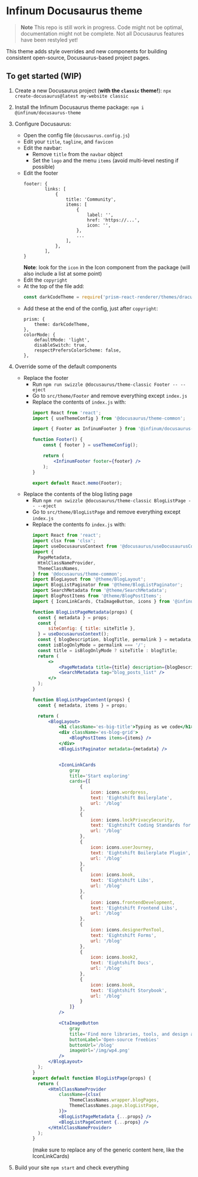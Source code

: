 # Infinum Docusaurus theme

> **Note**
> This repo is still work in progress. Code might not be optimal, documentation might not be complete. Not all Docusaurus features have been restyled yet!

This theme adds style overrides and new components for building consistent open-source, Docusaurus-based project pages.


## To get started (WIP)
1. Create a new Docusaurus project (**with the `classic` theme!**):
   `npx create-docusaurus@latest my-website classic`

2. Install the Infinum Docusaurus theme package:
   `npm i @infinum/docusaurus-theme`

3. Configure Docusaurus:
   - Open the config file (`docusaurus.config.js`)
   - Edit your `title`, `tagline`, and `favicon`
   - Edit the navbar:
     - Remove `title` from the `navbar` object
     - Set the `logo` and the menu `items` (avoid multi-level nesting if possible)
   - Edit the footer
      ```
      footer: {
              links: [
                  {
                      title: 'Community',
                      items: [
                          {
                              label: '',
                              href: 'https://...',
                              icon: '',
                          },
                          ...
                      ],
                  },
              ],
      }
      ```
      **Note**: look for the `icon` in the Icon component from the package (will also include a list at some point)
   - Edit the `copyright`
   - At the top of the file add:
     ```js
     const darkCodeTheme = require('prism-react-renderer/themes/dracula');
     ```
   - Add these at the end of the config, just after `copyright`:
        ```
        prism: {
        	theme: darkCodeTheme,
        },
        colorMode: {
        	defaultMode: 'light',
        	disableSwitch: true,
        	respectPrefersColorScheme: false,
        },
        ```

4. Override some of the default components
   - Replace the footer
     - Run `npm run swizzle @docusaurus/theme-classic Footer -- --eject`
     - Go to `src/theme/Footer` and remove everything except `index.js`
     - Replace the contents of `index.js` with:
        ```jsx
        import React from 'react';
        import { useThemeConfig } from '@docusaurus/theme-common';

        import { Footer as InfinumFooter } from '@infinum/docusaurus-theme';

        function Footer() {
        	const { footer } = useThemeConfig();

        	return (
        		<InfinumFooter footer={footer} />
        	);
        }

        export default React.memo(Footer);
        ```
    - Replace the contents of the blog listing page
      - Run `npm run swizzle @docusaurus/theme-classic BlogListPage -- --eject`
      - Go to `src/theme/BlogListPage` and remove everything except `index.js`
      - Replace the contents fo `index.js` with:
          ```jsx
          import React from 'react';
          import clsx from 'clsx';
          import useDocusaurusContext from '@docusaurus/useDocusaurusContext';
          import {
          	PageMetadata,
          	HtmlClassNameProvider,
          	ThemeClassNames,
          } from '@docusaurus/theme-common';
          import BlogLayout from '@theme/BlogLayout';
          import BlogListPaginator from '@theme/BlogListPaginator';
          import SearchMetadata from '@theme/SearchMetadata';
          import BlogPostItems from '@theme/BlogPostItems';
          import { IconLinkCards, CtaImageButton, icons } from '@infinum/docusaurus-theme';

          function BlogListPageMetadata(props) {
          	const { metadata } = props;
          	const {
          		siteConfig: { title: siteTitle },
          	} = useDocusaurusContext();
          	const { blogDescription, blogTitle, permalink } = metadata;
          	const isBlogOnlyMode = permalink === '/';
          	const title = isBlogOnlyMode ? siteTitle : blogTitle;
          	return (
          		<>
          			<PageMetadata title={title} description={blogDescription} />
          			<SearchMetadata tag="blog_posts_list" />
          		</>
          	);
          }

          function BlogListPageContent(props) {
          	const { metadata, items } = props;

          	return (
          		<BlogLayout>
          			<h1 className='es-big-title'>Typing as we code</h1>
          			<div className='es-blog-grid'>
          				<BlogPostItems items={items} />
          			</div>
          			<BlogListPaginator metadata={metadata} />


          			<IconLinkCards
          				gray
          				title='Start exploring'
          				cards={[
          					{
          						icon: icons.wordpress,
          						text: 'Eightshift Boilerplate',
          						url: '/blog'
          					},
          					{
          						icon: icons.lockPrivacySecurity,
          						text: 'Eightshift Coding Standards for WordPress',
          						url: '/blog'
          					},
          					{
          						icon: icons.userJourney,
          						text: 'Eightshift Boilerplate Plugin',
          						url: '/blog'
          					},
          					{
          						icon: icons.book,
          						text: 'Eightshift Libs',
          						url: '/blog'
          					},
          					{
          						icon: icons.frontendDevelopment,
          						text: 'Eightshift Frontend Libs',
          						url: '/blog'
          					},
          					{
          						icon: icons.designerPenTool,
          						text: 'Eightshift Forms',
          						url: '/blog'
          					},
          					{
          						icon: icons.book2,
          						text: 'Eightshift Docs',
          						url: '/blog'
          					},
          					{
          						icon: icons.book,
          						text: 'Eightshift Storybook',
          						url: '/blog'
          					}
          				]}
          			/>

          			<CtaImageButton
          				gray
          				title='Find more libraries, tools, and design assets  free for everyone to use.'
          				buttonLabel='Open-source freebies'
          				buttonUrl='/blog'
          				imageUrl='/img/wp4.png'
          			/>
          		</BlogLayout>
          	);
          }
          export default function BlogListPage(props) {
          	return (
          		<HtmlClassNameProvider
          			className={clsx(
          				ThemeClassNames.wrapper.blogPages,
          				ThemeClassNames.page.blogListPage,
          			)}>
          			<BlogListPageMetadata {...props} />
          			<BlogListPageContent {...props} />
          		</HtmlClassNameProvider>
          	);
          }
          ```
          (make sure to replace any of the generic content here, like the IconLinkCards)

5. Build your site `npm start` and check everything
